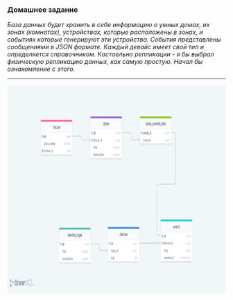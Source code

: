 ### Домашнее задание

*База данных будет хранить в себе информацию о умных домах, их зонах (комнатах),
устройствах, которые расположены в зонах, и событиях которые генерируют эти устройства.
События представлены сообщениями в JSON формате. Каждый девайс имеет свой тип и определяется справочником.
 Кастаельно репликации - я бы выбрал физическую репликацию данных, как самую простую. Начал бы ознакомление с этого.*

---
<img src="DbDiagram.png" width="640" height="480">